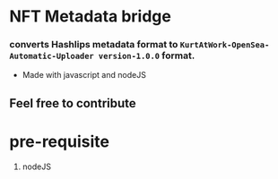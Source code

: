 # NFT Metadata bridge

### converts Hashlips metadata format to `KurtAtWork-OpenSea-Automatic-Uploader version-1.0.0` format.

- Made with javascript and nodeJS

## Feel free to contribute

# pre-requisite

1. nodeJS
